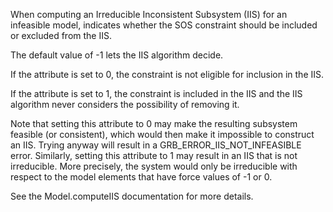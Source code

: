 When computing an Irreducible Inconsistent Subsystem (IIS) for an infeasible model, indicates whether the SOS constraint
should be included or excluded from the IIS.

The default value of -1 lets the IIS algorithm decide.

If the attribute is set to 0, the constraint is not eligible for inclusion in the IIS.

If the attribute is set to 1, the constraint is included in the IIS and the IIS algorithm never considers the
possibility of removing it.

Note that setting this attribute to 0 may make the resulting subsystem feasible (or consistent), which would then make
it impossible to construct an IIS. Trying anyway will result in a GRB_ERROR_IIS_NOT_INFEASIBLE error. Similarly, setting
this attribute to 1 may result in an IIS that is not irreducible. More precisely, the system would only be irreducible
with respect to the model elements that have force values of -1 or 0.

See the Model.computeIIS documentation for more details.